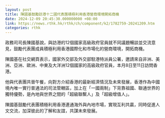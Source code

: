 ```yaml
---
layout: post
title: 陳國基鼓勵訪港十二國代表團積極利用香港營商環境開拓商機
date: 2024-12-09 20:45:30.000000000 +08:00
link: https://news.rthk.hk/rthk/ch/component/k2/1782759-20241209.htm
categories: rthk
---
```


政務司司長陳國基說，與訪港的12個國家高級政府官員就不同議題暢談並交流意見，鼓勵代表團成員積極利用香港國際化和市場化的營商環境，開拓商機。

陳國基在社交網頁表示，國家外交部及外交部駐港特派員公署，邀請來自非洲、美洲、亞洲、歐洲、中東及大洋洲12個國家的高級政府官員，本月8日至11日訪問香港。

他與代表團共晉午餐，向對方介紹香港的最新經濟情況及未來發展，香港作為中國境內唯一實行普通法的司法管轄區，加上在「一國兩制」下背靠祖國、聯通世界的獨特優勢，是內地與世界之間的「超級聯繫人」及「超級增值人」。

陳國基鼓勵代表團積極利用香港連通海外與內地市場，實現互利共贏，同時促進人文交流，加深彼此的了解和友誼，共謀未來發展。
